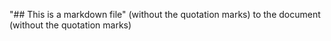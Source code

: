  "## This is a markdown file" (without the quotation marks) to the document (without the quotation marks)
 
